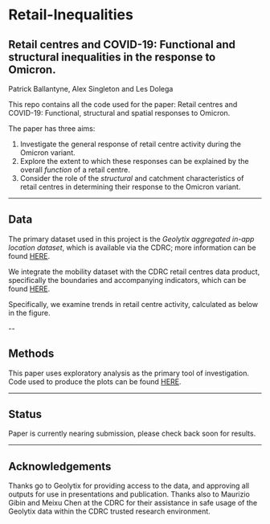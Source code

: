 # Retail-Inequalities

## Retail centres and COVID-19: Functional and structural inequalities in the response to Omicron.
Patrick Ballantyne, Alex Singleton and Les Dolega

This repo contains all the code used for the paper: Retail centres and COVID-19: Functional, structural and spatial responses to Omicron.

The paper has three aims:

1. Investigate the general response of retail centre activity during the Omicron variant.
2. Explore the extent to which these responses can be explained by the overall *function* of a retail centre.
3. Consider the role of the *structural* and catchment characteristics of retail centres in determining their response to the Omicron variant.

---

## Data

The primary dataset used in this project is the *Geolytix aggregated in-app location dataset*, which is available via the CDRC; more information can be found [HERE](https://data.cdrc.ac.uk/dataset/geolytix-aggregated-app-location-dataset).

We integrate the mobility dataset with the CDRC retail centres data product, specifically the boundaries and accompanying indicators, which can be found [HERE](https://data.cdrc.ac.uk/dataset/retail-centre-boundaries-and-open-indicators). 

Specifically, we examine trends in retail centre activity, calculated as below in the figure.

--

## Methods

This paper uses exploratory analysis as the primary tool of investigation. Code used to produce the plots can be found [HERE](https://github.com/patrickballantyne/Retail-Inequalities/blob/main/Analysis%20Code/DataViz.R). 

---

## Status

Paper is currently nearing submission, please check back soon for results. 

---

## Acknowledgements

Thanks go to Geolytix for providing access to the data, and approving all outputs for use in presentations and publication. Thanks also to Maurizio Gibin and Meixu Chen at the CDRC for their assistance in safe usage of the Geolytix data within the CDRC trusted research environment. 


